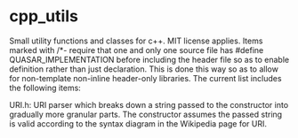 # cpp_utils
Small utility functions and classes for c++. MIT license applies. Items marked with /*- require that one and only one source file has #define QUASAR_IMPLEMENTATION before including the header file so as to enable definition rather than just declaration. This is done this way so as to allow for non-template non-inline header-only libraries.
The current list includes the following items:

URI.h: URI parser which breaks down a string passed to the constructor into gradually more granular parts. The constructor assumes the passed string is valid according to the syntax diagram in the Wikipedia page for URI.
